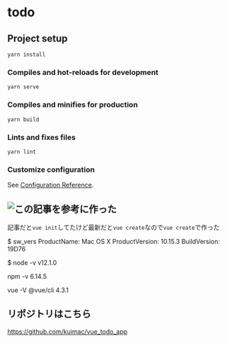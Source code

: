 # todo

## Project setup
```
yarn install
```

### Compiles and hot-reloads for development
```
yarn serve
```

### Compiles and minifies for production
```
yarn build
```

### Lints and fixes files
```
yarn lint
```

### Customize configuration
See [Configuration Reference](https://cli.vuejs.org/config/).

## ![この記事を参考に](https://qiita.com/sin_tanaka/items/29769266b3b078ea0f7c)作った

記事だと`vue init`してたけど最新だと`vue create`なので`vue create`で作った

$  sw_vers
ProductName:	Mac OS X
ProductVersion:	10.15.3
BuildVersion:	19D76

$ node -v
v12.1.0

npm -v
6.14.5

vue -V
@vue/cli 4.3.1


## リポジトリはこちら
https://github.com/kuimac/vue_todo_app
